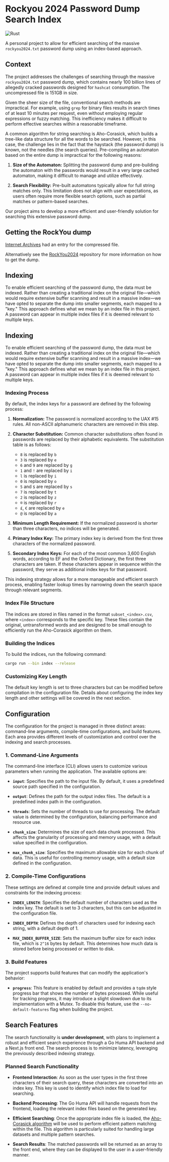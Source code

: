 # Rockyou 2024 Password Dump Search Index

![Rust](https://github.com/denwong47/rockyou2024/actions/workflows/rust-CI.yml/badge.svg?branch=main)

A personal project to allow for efficient searching of the massive `rockyou2024.txt` password dump using an index-based approach.

## Context

The project addresses the challenges of searching through the massive `rockyou2024.txt` password dump, which contains nearly 100 billion lines of allegedly cracked passwords designed for `hashcat` consumption. The uncompressed file is 151GB in size.

Given the sheer size of the file, conventional search methods are impractical. For example, using `grep` for binary files results in search times of at least 10 minutes per request, even without employing regular expressions or fuzzy matching. This inefficiency makes it difficult to perform effective searches within a reasonable timeframe.

A common algorithm for string searching is Aho-Corasick, which builds a tree-like data structure for all the words to be searched. However, in this case, the challenge lies in the fact that the haystack (the password dump) is known, not the needles (the search queries). Pre-compiling an automaton based on the entire dump is impractical for the following reasons:

1. **Size of the Automaton:** Splitting the password dump and pre-building the automaton with the passwords would result in a very large cached automaton, making it difficult to manage and utilize effectively.

2. **Search Flexibility:** Pre-built automatons typically allow for full string matches only. This limitation does not align with user expectations, as users often require more flexible search options, such as partial matches or pattern-based searches.

Our project aims to develop a more efficient and user-friendly solution for searching this extensive password dump.


## Getting the RockYou dump

[Internet Archives](https://archive.org/details/rockyou2024.zip) had an entry for the compressed file.

Alternatively see the [RockYou2024](https://github.com/exploit-development/RockYou2024) repository for
more information on how to get the dump.

## Indexing

To enable efficient searching of the password dump, the data must be indexed. Rather than creating a traditional index on the original file—which would require extensive buffer scanning and result in a massive index—we have opted to separate the dump into smaller segments, each mapped to a "key." This approach defines what we mean by an index file in this project. A password can appear in multiple index files if it is deemed relevant to multiple keys.

## Indexing

To enable efficient searching of the password dump, the data must be indexed. Rather than creating a traditional index on the original file—which would require extensive buffer scanning and result in a massive index—we have opted to separate the dump into smaller segments, each mapped to a "key." This approach defines what we mean by an index file in this project. A password can appear in multiple index files if it is deemed relevant to multiple keys.

### Indexing Process

By default, the index keys for a password are defined by the following process:

1. **Normalization:** The password is normalized according to the UAX #15 rules. All non-ASCII alphanumeric characters are removed in this step.

2. **Character Substitution:** Common character substitutions often found in passwords are replaced by their alphabetic equivalents. The substitution table is as follows:

   - `8` is replaced by `b`
   - `3` is replaced by `e`
   - `6` and `9` are replaced by `g`
   - `1` and `!` are replaced by `i`
   - `l` is replaced by `i`
   - `0` is replaced by `o`
   - `5` and `$` are replaced by `s`
   - `7` is replaced by `t`
   - `2` is replaced by `z`
   - `®` is replaced by `r`
   - `£`, `€` are replaced by `e`
   - `@` is replaced by `a`

3. **Minimum Length Requirement:** If the normalized password is shorter than three characters, no indices will be generated.

4. **Primary Index Key:** The primary index key is derived from the first three characters of the normalized password.

5. **Secondary Index Keys:** For each of the most common 3,600 English words, according to EF and the Oxford Dictionary, the first three characters are taken. If these characters appear in sequence within the password, they serve as additional index keys for that password.

This indexing strategy allows for a more manageable and efficient search process, enabling faster lookup times by narrowing down the search space through relevant segments.

### Index File Structure

The indices are stored in files named in the format `subset_<index>.csv`, where `<index>` corresponds to the specific key. These files contain the original, untransformed words and are designed to be small enough to efficiently run the Aho-Corasick algorithm on them.

### Building the Indices

To build the indices, run the following command:

```bash
cargo run --bin index --release
```

### Customizing Key Length
The default key length is set to three characters but can be modified before compilation in the configuration file. Details about configuring the index key length and other settings will be covered in the next section.


## Configuration

The configuration for the project is managed in three distinct areas: command-line arguments, compile-time configurations, and build features. Each area provides different levels of customization and control over the indexing and search processes.

### 1. Command-Line Arguments

The command-line interface (CLI) allows users to customize various parameters when running the application. The available options are:

- **`input`**: Specifies the path to the input file. By default, it uses a predefined source path specified in the configuration.

- **`output`**: Defines the path for the output index files. The default is a predefined index path in the configuration.

- **`threads`**: Sets the number of threads to use for processing. The default value is determined by the configuration, balancing performance and resource use.

- **`chunk_size`**: Determines the size of each data chunk processed. This affects the granularity of processing and memory usage, with a default value specified in the configuration.

- **`max_chunk_size`**: Specifies the maximum allowable size for each chunk of data. This is useful for controlling memory usage, with a default size defined in the configuration.

### 2. Compile-Time Configurations

These settings are defined at compile time and provide default values and constraints for the indexing process:

- **`INDEX_LENGTH`**: Specifies the default number of characters used as the index key. The default is set to 3 characters, but this can be adjusted in the configuration file.

- **`INDEX_DEPTH`**: Defines the depth of characters used for indexing each string, with a default depth of 1.

- **`MAX_INDEX_BUFFER_SIZE`**: Sets the maximum buffer size for each index file, which is `2^16` bytes by default. This determines how much data is stored before being processed or written to disk.

### 3. Build Features

The project supports build features that can modify the application's behavior:

- **`progress`**: This feature is enabled by default and provides a `tqdm` style progress bar that shows the number of bytes processed. While useful for tracking progress, it may introduce a slight slowdown due to its implementation with a Mutex. To disable this feature, use the `--no-default-features` flag when building the project.


## Search Features

The search functionality is __under development__, with plans to implement a robust and efficient search experience through a Go Huma API backend and a Next.js front end. The search process is to minimize latency, leveraging the previously described indexing strategy.

### Planned Search Functionality

- **Frontend Interaction**: As soon as the user types in the first three characters of their search query, these characters are converted into an index key. This key is used to identify which index file to load for searching.

- **Backend Processing**: The Go Huma API will handle requests from the frontend, loading the relevant index files based on the generated key.

- **Efficient Searching**: Once the appropriate index file is loaded, the [Aho-Corasick algorithm](https://github.com/cloudflare/ahocorasick) will be used to perform efficient pattern matching within the file. This algorithm is particularly suited for handling large datasets and multiple pattern searches.

- **Search Results**: The matched passwords will be returned as an array to the front end, where they can be displayed to the user in a user-friendly manner.
